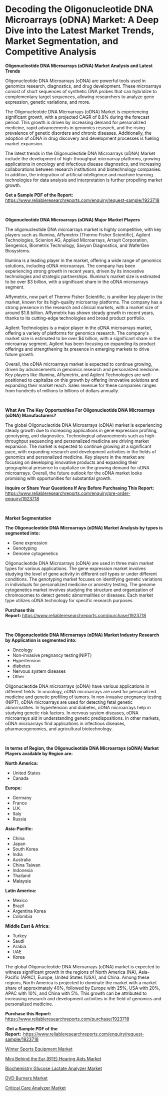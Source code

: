 <p><h1>Decoding the Oligonucleotide DNA Microarrays (oDNA) Market: A Deep Dive into the Latest Market Trends, Market Segmentation, and Competitive Analysis</h1></p><p><strong>Oligonucleotide DNA Microarrays (oDNA) Market Analysis and Latest Trends</strong></p>
<p><p>Oligonucleotide DNA Microarrays (oDNA) are powerful tools used in genomics research, diagnostics, and drug development. These microarrays consist of short sequences of synthetic DNA probes that can hybridize to complementary target sequences, allowing researchers to analyze gene expression, genetic variations, and more.</p><p>The Oligonucleotide DNA Microarrays (oDNA) Market is experiencing significant growth, with a projected CAGR of 8.8% during the forecast period. This growth is driven by increasing demand for personalized medicine, rapid advancements in genomics research, and the rising prevalence of genetic disorders and chronic diseases. Additionally, the adoption of oDNA in drug discovery and development processes is fueling market expansion.</p><p>The latest trends in the Oligonucleotide DNA Microarrays (oDNA) Market include the development of high-throughput microarray platforms, growing applications in oncology and infectious disease diagnostics, and increasing collaborations between research institutions and biotechnology companies. In addition, the integration of artificial intelligence and machine learning technologies for data analysis and interpretation is further propelling market growth.</p></p>
<p><strong>Get a Sample PDF of the Report:&nbsp;</strong> <a href="https://www.reliableresearchreports.com/enquiry/request-sample/1923718">https://www.reliableresearchreports.com/enquiry/request-sample/1923718</a></p>
<p>&nbsp;</p>
<p><strong>Oligonucleotide DNA Microarrays (oDNA) Major Market Players</strong></p>
<p><p>The oligonucleotide DNA microarrays market is highly competitive, with key players such as Illumina, Affymetrix (Thermo Fisher Scientific), Agilent Technologies, Scienion AG, Applied Microarrays, Arrayit Corporation, Sengenics, Biometrix Technology, Savyon Diagnostics, and WaferGen Biosystems. </p><p>Illumina is a leading player in the market, offering a wide range of genomics solutions, including oDNA microarrays. The company has been experiencing strong growth in recent years, driven by its innovative technologies and strategic partnerships. Illumina's market size is estimated to be over $3 billion, with a significant share in the oDNA microarrays segment.</p><p>Affymetrix, now part of Thermo Fisher Scientific, is another key player in the market, known for its high-quality microarray platforms. The company has a strong presence in the research and clinical markets, with a market size of around $1.8 billion. Affymetrix has shown steady growth in recent years, thanks to its cutting-edge technologies and broad product portfolio.</p><p>Agilent Technologies is a major player in the oDNA microarrays market, offering a variety of platforms for genomics research. The company's market size is estimated to be over $4 billion, with a significant share in the microarray segment. Agilent has been focusing on expanding its product offerings and strengthening its presence in emerging markets to drive future growth.</p><p>Overall, the oDNA microarrays market is expected to continue growing, driven by advancements in genomics research and personalized medicine. Key players like Illumina, Affymetrix, and Agilent Technologies are well-positioned to capitalize on this growth by offering innovative solutions and expanding their market reach. Sales revenue for these companies ranges from hundreds of millions to billions of dollars annually.</p></p>
<p>&nbsp;</p>
<p><strong>What Are The Key Opportunities For Oligonucleotide DNA Microarrays (oDNA) Manufacturers?</strong></p>
<p><p>The global Oligonucleotide DNA Microarrays (oDNA) market is experiencing steady growth due to increasing applications in gene expression profiling, genotyping, and diagnostics. Technological advancements such as high-throughput sequencing and personalized medicine are driving market expansion. The market is expected to continue growing at a significant pace, with expanding research and development activities in the fields of genomics and personalized medicine. Key players in the market are focusing on developing innovative products and expanding their geographical presence to capitalize on the growing demand for oDNA microarrays. Overall, the future outlook for the oDNA market looks promising with opportunities for substantial growth.</p></p>
<p><strong>Inquire or Share Your Questions If Any Before Purchasing This Report:</strong> <a href="https://www.reliableresearchreports.com/enquiry/pre-order-enquiry/1923718">https://www.reliableresearchreports.com/enquiry/pre-order-enquiry/1923718</a></p>
<p>&nbsp;</p>
<p><strong>Market Segmentation</strong></p>
<p><strong>The Oligonucleotide DNA Microarrays (oDNA) Market Analysis by types is segmented into:</strong></p>
<p><ul><li>Gene expression</li><li>Genotyping</li><li>Genome cytogenetics</li></ul></p>
<p><p>Oligonucleotide DNA Microarrays (oDNA) are used in three main market types for various applications. The gene expression market involves studying the level of gene activity in different cell types or under different conditions. The genotyping market focuses on identifying genetic variations in individuals for personalized medicine or ancestry testing. The genome cytogenetics market involves studying the structure and organization of chromosomes to detect genetic abnormalities or diseases. Each market type utilizes oDNA technology for specific research purposes.</p></p>
<p><strong>Purchase this Report:&nbsp;</strong><a href="https://www.reliableresearchreports.com/purchase/1923718">https://www.reliableresearchreports.com/purchase/1923718</a></p>
<p>&nbsp;</p>
<p><strong>The Oligonucleotide DNA Microarrays (oDNA) Market Industry Research by Application is segmented into:</strong></p>
<p><ul><li>Oncology</li><li>Non-invasive pregnancy testing(NIPT)</li><li>Hypertension</li><li>diabetes</li><li>Nervous system diseases</li><li>Other</li></ul></p>
<p><p>Oligonucleotide DNA microarrays (oDNA) have various applications in different fields. In oncology, oDNA microarrays are used for personalized medicine and genetic profiling of tumors. In non-invasive pregnancy testing (NIPT), oDNA microarrays are used for detecting fetal genetic abnormalities. In hypertension and diabetes, oDNA microarrays help in studying genetic risk factors. In nervous system diseases, oDNA microarrays aid in understanding genetic predispositions. In other markets, oDNA microarrays find applications in infectious diseases, pharmacogenomics, and agricultural biotechnology.</p></p>
<p>&nbsp;</p>
<p><strong>In terms of Region, the Oligonucleotide DNA Microarrays (oDNA) Market Players available by Region are:</strong></p>
<p>
    <p> <strong> North America: </strong>
        <ul>
            <li>United States</li>
            <li>Canada</li>
        </ul>
        </p> 
    <p> <strong> Europe: </strong>
        <ul>
            <li>Germany</li>
            <li>France</li>
            <li>U.K.</li>
            <li>Italy</li>
            <li>Russia</li>
        </ul>
        </p> 
    <p> <strong> Asia-Pacific: </strong>
        <ul>
            <li>China</li>
            <li>Japan</li>
            <li>South Korea</li>
            <li>India</li>
            <li>Australia</li>
            <li>China Taiwan</li>
            <li>Indonesia</li>
            <li>Thailand</li>
            <li>Malaysia</li>
        </ul>
        </p> 
    <p> <strong> Latin America: </strong>
        <ul>
            <li>Mexico</li>
            <li>Brazil</li>
            <li>Argentina Korea</li>
            <li>Colombia</li>
        </ul>
        </p> 
    <p> <strong> Middle East & Africa: </strong>
        <ul>
            <li>Turkey</li>
            <li>Saudi</li>
            <li>Arabia</li>
            <li>UAE</li>
            <li>Korea</li>
        </ul>
    </p>
    </p>
<p><p>The global Oligonucleotide DNA Microarrays (oDNA) market is expected to witness significant growth in the regions of North America (NA), Asia-Pacific (APAC), Europe, United States (USA), and China. Among these regions, North America is projected to dominate the market with a market share of approximately 40%, followed by Europe with 25%, USA with 20%, APAC with 10%, and China with 5%. This growth can be attributed to increasing research and development activities in the field of genomics and personalized medicine.</p></p>
<p><strong>Purchase this Report: </strong><a href="https://www.reliableresearchreports.com/purchase/1923718">https://www.reliableresearchreports.com/purchase/1923718</a></p>
<p>&nbsp;<strong>Get a Sample PDF of the Report:&nbsp;&nbsp;</strong><a href="https://www.reliableresearchreports.com/enquiry/request-sample/1923718">https://www.reliableresearchreports.com/enquiry/request-sample/1923718</a></p>
<p><strong></strong></p>
<p><p><a href="https://view.publitas.com/reportprime-1/winter-sports-equipment-market-research-report-provides-critical-insights-that-can-help-shape-business-development-and-investment-strategies/">Winter Sports Equipment Market</a></p><p><a href="https://skillful-vermicelli-b89.notion.site/Mini-Behind-the-Ear-BTE-Hearing-Aids-Market-Size-Growth-and-Forecast-from-2024-2031-2dae64fddba341d8ac60ab8ea2d68e52">Mini Behind the Ear (BTE) Hearing Aids Market</a></p><p><a href="https://eight-handstand-8fb.notion.site/Biochemistry-Glucose-Lactate-Analyzer-Market-Analysis-Examines-its-Scope-on-Growth-Opportunities-an-06916014e5374f5d98f726eb3a1c1191">Biochemistry Glucose Lactate Analyzer Market</a></p><p><a href="https://view.publitas.com/reportprime-1/dvd-burners-market-a-comprehensive-report-of-its-market-share-growth-trends-2024-2031/">DVD Burners Market</a></p><p><a href="https://simplistic-meeting-7ee.notion.site/Critical-Care-Analyzer-Market-Size-Furnishes-Valuable-Information-Encompassing-Market-Share-Market--1a3588ecf51f4bc89a84b8af6b34975f">Critical Care Analyzer Market</a></p></p>